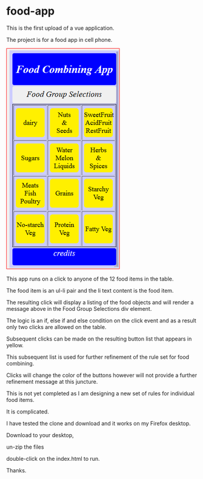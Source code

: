 # food-app

This is the first upload of a vue application.

The project is for a food app in cell phone.


![opening page](https://github.com/schlezes/food-app/blob/master/page.png)

This app runs on a click to anyone of the 12 food items in the table.

The food item is an ul-li pair and the li text content is the food item.

The resulting click will display a listing of the food objects and will render a message above in the Food Group Selections div element.

The logic is an if, else if and else condition on the click event and as a result only two clicks are allowed on the table.

Subsequent clicks can be made on the resulting button list that appears in yellow.

This subsequent list is used for further refinement of the rule set for food combining.

Clicks will change the color of the buttons however will not provide a further refinement message at this juncture.

This is not yet completed as I am designing a new set of rules for individual food items.

It is complicated.

I have tested the clone and download and it works on my Firefox desktop.

Download to your desktop, 

un-zip the files

double-click on the index.html to run.

Thanks.
